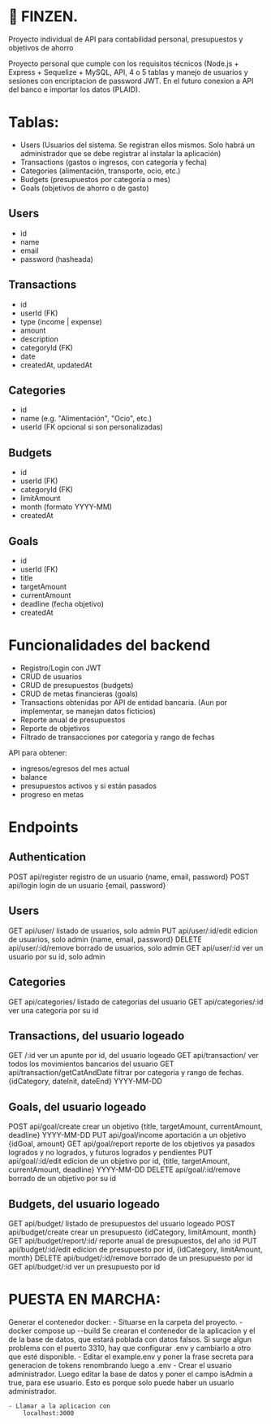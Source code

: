 # 💸 FINZEN.
Proyecto individual de API para contabilidad personal, presupuestos y objetivos de ahorro

Proyecto personal que cumple con los requisitos técnicos (Node.js + Express + Sequelize + MySQL, API, 4 o 5 tablas y manejo de usuarios y sesiones con encriptacion de password JWT. En el futuro conexion a API del banco e importar los datos (PLAID).


# Tablas:
- Users (Usuarios del sistema. Se registran ellos mismos. Solo habrá un administrador que se debe registrar al instalar la aplicación)
- Transactions (gastos o ingresos, con categoría y fecha)
- Categories (alimentación, transporte, ocio, etc.)
- Budgets (presupuestos por categoría o mes)
- Goals (objetivos de ahorro o de gasto)

## Users
- id
- name
- email
- password (hasheada)

## Transactions
- id
- userId (FK)
- type (income | expense)
- amount
- description
- categoryId (FK)
- date
- createdAt, updatedAt

## Categories
- id
- name (e.g. "Alimentación", "Ocio", etc.)
- userId (FK opcional si son personalizadas)

## Budgets
- id
- userId (FK)
- categoryId (FK)
- limitAmount
- month (formato YYYY-MM)
- createdAt

## Goals
- id
- userId (FK)
- title
- targetAmount
- currentAmount
- deadline (fecha objetivo)
- createdAt

# Funcionalidades del backend
- Registro/Login con JWT
- CRUD de usuarios
- CRUD de presupuestos (budgets)
- CRUD de metas financieras (goals)
- Transactions obtenidas por API de entidad bancaria. (Aun por implementar, se manejan datos ficticios)
- Reporte anual de presupuestos
- Reporte de objetivos
- Filtrado de transacciones por categoría y rango de fechas

API para obtener:
- ingresos/egresos del mes actual
- balance
- presupuestos activos y si están pasados
- progreso en metas

# Endpoints
## Authentication
POST api/register                   registro de un usuario              {name, email, password}
POST api/login                      login de un usuario                 {email, password}

## Users
GET api/user/                       listado de usuarios, solo admin
PUT api/user/:id/edit               edicion de usuarios, solo admin     {name, email, password}
DELETE api/user/:id/remove          borrado de usuarios, solo admin
GET api/user/:id                    ver un usuario por su id, solo admin

## Categories
GET api/categories/                 listado de categorias del usuario
GET api/categories/:id              ver una categoria por su id

## Transactions, del usuario logeado
GET /:id                            ver un apunte por id, del usuario logeado
GET api/transaction/                ver todos los movimientos bancarios del usuario
GET api/transaction/getCatAndDate   filtrar por categoria y rango de fechas. {idCategory, dateInit, dateEnd} YYYY-MM-DD

## Goals, del usuario logeado
POST api/goal/create                crear un objetivo {title, targetAmount, currentAmount, deadline} YYYY-MM-DD
PUT api/goal/income                 aportación a un objetivo {idGoal, amount}
GET api/goal/report                 reporte de los objetivos ya pasados logrados y no logrados, y futuros logrados y pendientes
PUT api/goal/:id/edit               edicion de un objetivo por id, {title, targetAmount, currentAmount, deadline} YYYY-MM-DD
DELETE api/goal/:id/remove          borrado de un objetivo por su id

## Budgets, del usuario logeado
GET api/budget/                     listado de presupuestos del usuario logeado
POST api/budget/create              crear un presupuesto {idCategory, limitAmount, month}
GET api/budget/report/:id/          reporte anual de presupuestos, del año :id
PUT api/budget/:id/edit             edicion de presupuesto por id, {idCategory, limitAmount, month}
DELETE api/budget/:id/remove        borrado de un presupuesto por id
GET api/budget/:id                  ver un presupuesto por id

# PUESTA EN MARCHA:
Generar el contenedor docker:
    - Situarse en la carpeta del proyecto.
    - docker compose up --build
        Se crearan el contenedor de la aplicacion y el de la base de datos, que estará poblada con datos falsos.
        Si surge algun problema con el puerto 3310, hay que configurar .env y cambiarlo a otro que esté disponible.
    - Editar el example.env y poner la frase secreta para generacion de tokens renombrando luego a .env
    - Crear el usuario administrador. Luego editar la base de datos y poner el campo isAdmin a true, para ese usuario.
        Esto es porque solo puede haber un usuario administrador.

    - Llamar a la aplicacion con
        localhost:3000


